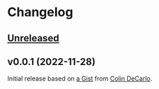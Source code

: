 # Changelog

## [Unreleased](https://github.com/markwalet/laravel-testable-requests/compare/v0.0.1...master)

## v0.0.1 (2022-11-28)

Initial release based on [a Gist](https://gist.github.com/colindecarlo/9ba9bd6524127fee7580ae66c6d4709d) from [Colin DeCarlo](https://github.com/colindecarlo).